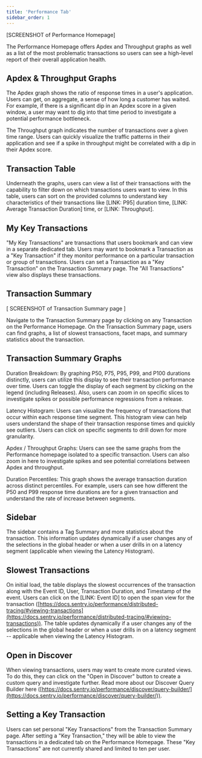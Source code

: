 ```yaml
---
title: 'Performance Tab'
sidebar_order: 1
---
```


[SCREENSHOT of Performance Homepage]

The Performance Homepage offers Apdex and Throughput graphs as well as a list of the most problematic transactions so users can see a high-level report of their overall application health.

## Apdex & Throughput Graphs
The Apdex graph shows the ratio of response times in a user's application. Users can get, on aggregate, a sense of how long a customer has waited. For example, if there is a significant dip in an Apdex score in a given window, a user may want to dig into that time period to investigate a potential performance bottleneck.

The Throughput graph indicates the number of transactions over a given time range. Users can quickly visualize the traffic patterns in their application and see if a spike in throughput might be correlated with a dip in their Apdex score.

## Transaction Table
Underneath the graphs, users can view a list of their transactions with the capability to filter down on which transactions users want to view. In this table, users can sort on the provided columns to understand key characteristics of their transactions like [LINK: P95] duration time, [LINK: Average Transaction Duration] time, or [LINK: Throughput].

## My Key Transactions
"My Key Transactions" are transactions that users bookmark and can view in a separate dedicated tab. Users may want to bookmark a Transaction as a "Key Transaction" if they monitor performance on a particular transaction or group of transactions. Users can set a Transaction as a "Key Transaction" on the Transaction Summary page. The "All Transactions" view also displays these transactions.

## Transaction Summary

[ SCREENSHOT of Transaction Summary page ]

Navigate to the Transaction Summary page by clicking on any Transaction on the Performance Homepage. On the Transaction Summary page, users can find graphs, a list of slowest transactions, facet maps, and summary statistics about the transaction.

## Transaction Summary Graphs
Duration Breakdown: By graphing P50, P75, P95, P99, and P100 durations distinctly, users can utilize this display to see their transaction performance over time. Users can toggle the display of each segment by clicking on the legend (including Releases). Also, users can zoom in on specific slices to investigate spikes or possible performance regressions from a release.

Latency Histogram: Users can visualize the frequency of transactions that occur within each response time segment. This histogram view can help users understand the shape of their transaction response times and quickly see outliers. Users can click on specific segments to drill down for more granularity.

Apdex / Throughput Graphs: Users can see the same graphs from the Performance homepage isolated to a specific transaction. Users can also zoom in here to investigate spikes and see potential correlations between Apdex and throughput.

Duration Percentiles: This graph shows the average transaction duration across distinct percentiles. For example, users can see how different the P50 and P99 response time durations are for a given transaction and understand the rate of increase between segments.

## Sidebar
The sidebar contains a Tag Summary and more statistics about the transaction. This information updates dynamically if a user changes any of the selections in the global header or when a user drills in on a latency segment (applicable when viewing the Latency Histogram).

## Slowest Transactions
On initial load, the table displays the slowest occurrences of the transaction along with the Event ID, User, Transaction Duration, and Timestamp of the event. Users can click on the [LINK: Event ID] to open the span view for the transaction ([https://docs.sentry.io/performance/distributed-tracing/#viewing-transactions](https://docs.sentry.io/performance/distributed-tracing/#viewing-transactions)). The table updates dynamically if a user changes any of the selections in the global header or when a user drills in on a latency segment -- applicable when viewing the Latency Histogram.

## Open in Discover
When viewing transactions, users may want to create more curated views. To do this, they can click on the "Open in Discover" button to create a custom query and investigate further. Read more about our Discover Query Builder here ([https://docs.sentry.io/performance/discover/query-builder/](https://docs.sentry.io/performance/discover/query-builder/)). 

## Setting a Key Transaction
Users can set personal "Key Transactions" from the Transaction Summary page. After setting a "Key Transaction," they will be able to view the transactions in a dedicated tab on the Performance Homepage. These "Key Transactions" are not currently shared and limited to ten per user.